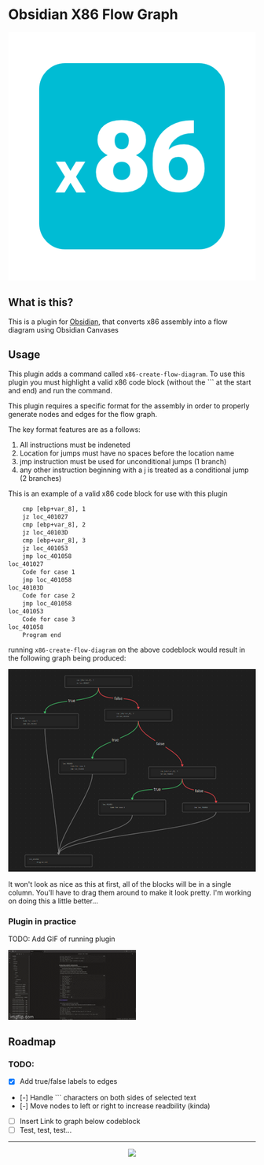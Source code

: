# Obsidian X86 Flow Graph

![Obsidian File Color Banner](./docs/images/x86.png)

## What is this?

This is a plugin for [Obsidian](https://obsidian.md), that converts x86 assembly into a flow diagram using Obsidian Canvases

## Usage

This plugin adds a command called `x86-create-flow-diagram`. To use this plugin you must highlight a valid x86 code block (without the \`\`\` at the start and end) and run the command.

This plugin requires a specific format for the assembly in order to properly generate nodes and edges for the flow graph.

The key format features are as a follows:
  
  1. All instructions must be indeneted
  2. Location for jumps must have no spaces before the location name
  3. jmp instruction must be used for unconditional jumps (1 branch)
  4. any other instruction beginning with a j is treated as a conditional jump (2 branches)

This is an example of a valid x86 code block for use with this plugin

```x86
	cmp [ebp+var_8], 1
	jz loc_401027
	cmp [ebp+var_8], 2
	jz loc_40103D
	cmp [ebp+var_8], 3
	jz loc_401053
	jmp loc_401058
loc_401027
	Code for case 1
	jmp loc_401058
loc_40103D
	Code for case 2
	jmp loc_401058
loc_401053
	Code for case 3
loc_401058
	Program end
```

running `x86-create-flow-diagram` on the above codeblock would result in the following graph being produced:

![Sample Graph #1](./docs/images/graph2.png)

It won't look as nice as this at first, all of the blocks will be in a single column. You'll have to drag them around to make it look pretty. I'm working on doing this a little better...

### Plugin in practice

TODO: Add GIF of running plugin

![GIF of x86-create-flow-diagram](./docs/images/demo.gif)

## Roadmap

### TODO:
- [x] Add true/false labels to edges
- [-] Handle \`\`\` characters on both sides of selected text
- [-] Move nodes to left or right to increase readbility (kinda)
- [ ] Insert Link to graph below codeblock
- [ ] Test, test, test...
---

<div align="center">
  <a href="https://www.buymeacoffee.com/djwolfe">
    <img src="https://media2.giphy.com/media/7ssLleBvWvESbx0BuG/giphy.gif" />
  </a>
</div>